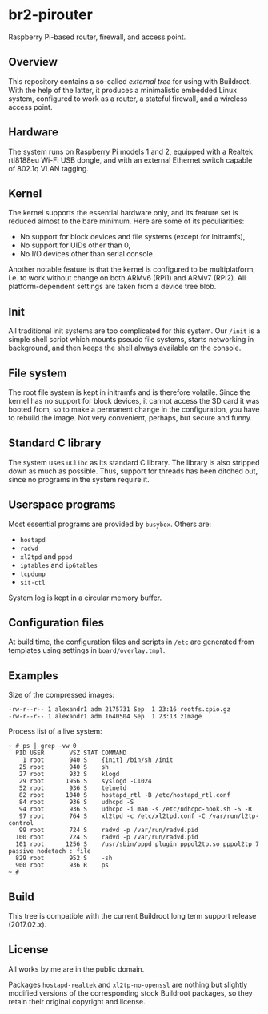 # br2-pirouter
Raspberry Pi-based router, firewall, and access point.

## Overview
This repository contains a so-called *external tree* for using with Buildroot. With the help of the latter, it produces a minimalistic embedded Linux system, configured to work as a router, a stateful firewall, and a wireless access point.

## Hardware
The system runs on Raspberry Pi models 1 and 2, equipped with a Realtek rtl8188eu Wi-Fi USB dongle, and with an external Ethernet switch capable of 802.1q VLAN tagging.

## Kernel
The kernel supports the essential hardware only, and its feature set is reduced almost to the bare minimum. Here are some of its peculiarities:

* No support for block devices and file systems (except for initramfs),
* No support for UIDs other than 0,
* No I/O devices other than serial console.

Another notable feature is that the kernel is configured to be multiplatform, i.e. to work without change on both ARMv6 (RPi1) and ARMv7 (RPi2). All platform-dependent settings are taken from a device tree blob.

## Init
All traditional init systems are too complicated for this system. Our `/init` is a simple shell script which mounts pseudo file systems, starts networking in background, and then keeps the shell always available on the console.

## File system
The root file system is kept in initramfs and is therefore volatile. Since the kernel has no support for block devices, it cannot access the SD card it was booted from, so to make a permanent change in the configuration, you have to rebuild the image. Not very convenient, perhaps, but secure and funny.

## Standard C library
The system uses `uClibc` as its standard C library. The library is also stripped down as much as possible. Thus, support for threads has been ditched out, since no programs in the system require it.

## Userspace programs
Most essential programs are provided by `busybox`. Others are:

* `hostapd`
* `radvd`
* `xl2tpd` and `pppd`
* `iptables` and `ip6tables`
* `tcpdump`
* `sit-ctl`

System log is kept in a circular memory buffer.

## Configuration files
At build time, the configuration files and scripts in `/etc` are generated from templates using settings in `board/overlay.tmpl`.

## Examples
Size of the compressed images:

    -rw-r--r-- 1 alexandr1 adm 2175731 Sep  1 23:16 rootfs.cpio.gz
    -rw-r--r-- 1 alexandr1 adm 1640504 Sep  1 23:13 zImage

Process list of a live system:

    ~ # ps | grep -vw 0
      PID USER       VSZ STAT COMMAND
        1 root       940 S    {init} /bin/sh /init
       25 root       940 S    sh
       27 root       932 S    klogd
       29 root      1956 S    syslogd -C1024
       52 root       936 S    telnetd
       82 root      1040 S    hostapd_rtl -B /etc/hostapd_rtl.conf
       84 root       936 S    udhcpd -S
       94 root       936 S    udhcpc -i man -s /etc/udhcpc-hook.sh -S -R
       97 root       764 S    xl2tpd -c /etc/xl2tpd.conf -C /var/run/l2tp-control
       99 root       724 S    radvd -p /var/run/radvd.pid
      100 root       724 S    radvd -p /var/run/radvd.pid
      101 root      1256 S    /usr/sbin/pppd plugin pppol2tp.so pppol2tp 7 passive nodetach : file
      829 root       952 S    -sh
      900 root       936 R    ps
    ~ #

## Build
This tree is compatible with the current Buildroot long term support release (2017.02.x).

## License
All works by me are in the public domain.

Packages `hostapd-realtek` and `xl2tp-no-openssl` are nothing but slightly modified versions of the corresponding stock Buildroot packages, so they retain their original copyright and license.
